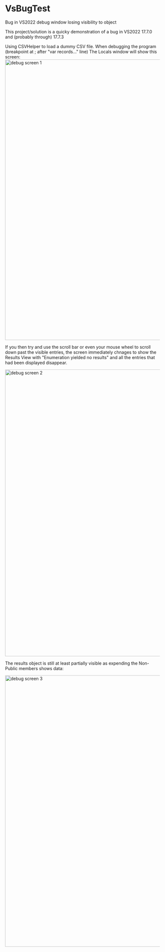 # VsBugTest
Bug in VS2022 debug window losing visibility to object

This project/solution is a quicky demonstration of a bug in VS2022 17.7.0 and (probably through) 17.7.3

Using CSVHelper to load a dummy CSV file.  When debugging the program (breakpoint at ; after "var records..." line)
The Locals window will show this screen:
<img width="914" alt="debug screen 1" src="https://github.com/gt2847c/VsBugTest/assets/8898797/a35fafa3-862f-4434-a626-27c785bcb40e">

If you then try and use the scroll bar or even your mouse wheel to scroll down past the visible entries, the screen immediately chnages
to show the Results View with "Enumeration yielded no results" and all the entries that had been displayed disappear.

<img width="934" alt="debug screen 2" src="https://github.com/gt2847c/VsBugTest/assets/8898797/a96c222c-1306-4fed-8d5b-2fe548c4217b">

The results object is still at least partially visible as expending the Non-Public members shows data:

<img width="884" alt="debug screen 3" src="https://github.com/gt2847c/VsBugTest/assets/8898797/11f42501-1987-490a-b51d-c10dd498831b">

